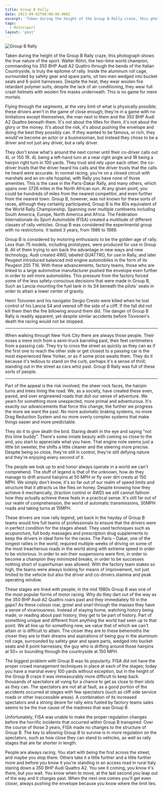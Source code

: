 ```yaml
---
title: Group B Rally
date: 2013-09-02T00:00:00.000Z
excerpt: 'Taken during the height of the Group B Rally craze, this photograph shows the true nature of the sport. Walter Röhrl, the two-time world champion, commanding his 350 BHP Audi A2 Quattro through the bends of the Italian Countryside, is truly the epitome of rally. Inside the aluminum roll cage, surrounded by safety gear and spare parts, sit two men wedged into bucket seats and 6-point harnesses. Despite the heat, they wear woolen fire retardant polymer suits; despite the lack of air conditioning, they wear full crash helmets with woolen fire masks underneath. This is no game for mere mortals.'
tags:
  - Motorsport
layout: 'post'
---
```


![Group B Rally](/public/group-b-rally/AudiBlomqvist1983Sanremo.jpg)

Taken during the height of the Group B Rally craze, this photograph shows the true nature of the sport. Walter Röhrl, the two-time world champion, commanding his 350 BHP Audi A2 Quattro through the bends of the Italian Countryside, is truly the epitome of rally. Inside the aluminum roll cage, surrounded by safety gear and spare parts, sit two men wedged into bucket seats and 6-point harnesses. Despite the heat, they wear woolen fire retardant polymer suits; despite the lack of air conditioning, they wear full crash helmets with woolen fire masks underneath. This is no game for mere mortals.

Flying through the segments, at the very limit of what is physically possible; these drivers aren't in the game of close enough; they're in a game with no limitations except themselves, the man next to them and the 350 BHP Audi A2 Quattro beneath them. It's not about the titles for them, it's not about the glory or the money. It's about the risk, it's about pushing the envelope and doing the best they possibly can. If they wanted to be famous, or rich, they would've become an actor or a businessman, but instead they chose to be a driver and not just any driver, but a rally driver.

They don't know what's around the next corner until their co-driver calls out 4L or 150 1R. 4L being a left-hand turn at a near right angle and 1R being a hairpin right turn in 100 yards. They trust and rely upon each other; the co-driver trusts that the driver heard his calls and the driver trusts that the calls he heard were accurate. In normal racing, you're on a closed circuit with marshals and an on-site hospital, with Rally you have none of those amenities. This is the case in the Paris-Dakar Rally, and many others, which spans over 3726 miles in the North African sun. At any given point, you could be hundreds of miles from the nearest competitor, and even further from the nearest town. Group B, however, was not known for these sorts of races, although they certainly participated, Group B is the 80s equivalent of the World Rally Championship. Spanning over multiple continents including South America, Europe, North America and Africa. The Fédération Internationale du Sport Automobile (FISA) created a multitude of different classes of rally vehicles. Group B was considered the experimental group with no restrictions. It lasted 3 years, from 1986 to 1989.

Group B is considered by motoring enthusiasts to be the golden age of rally. Less than 75 models, including prototypes, were produced for use in Group B. All of them trying to win back the advantage in new ways and new technology, Audi created 4WD, labeled QUATTRO, for use in Rally, and later Peugeot introduced balanced mid engine automobiles in the form of its Peugeot 205 T16. With these advancements, factory teams, those who are linked to a large automotive manufacturer pushed the envelope even further in order to sell more automobiles. This pressure from the factory forced some of the less safety-conscious decisions that were made in Group B, Such as Lancia mounting the fuel tank in its S4 beneath the pilots' seats in order to attain a lower center of gravity.

Henri Toivonen and his navigator Sergio Cresto were killed when he lost control of his Lancia S4 and veered off the side of a cliff. If the fall did not kill them then the fire billowing around them did. The danger of Group B Rally is readily apparent, yet despite similar accidents before Toivonen's death the racing would not be stopped.

---

When walking through New York City there are always those people. Their noses a mere inch from a semi-truck barreling past, their feet centimeters from a passing cab. They try to cross the street as quickly as they can as if the first one to reach the other side or get closest to a passing car is the most experienced New Yorker, or as if some prize awaits them. They do it because it's tedious to stand on the curb, perhaps it's a sense of thrill; standing out in the street as cars whiz past. Group B Rally was full of these sorts of people.

---

Part of the appeal is the risk involved; the sheer rock faces, the hairpin turns and trees lining the road. We, as a society, have created these even, paved, and over engineered roads that dull our sense of adventure. We yearn for something more unexpected, more primal and adventurous. It's exactly our advancements that force this change; the further we progress the more we want the past. No more automatic braking systems, no more Drag Reduction System and no more overly complex systems that make things easier and more predictable.

They do it to give death the bird. Staring death in the eye and saying "not this time buddy". There's some innate beauty with coming so close to the end, you start to appreciate what you have. That engine note seems just a little bit sweeter, the shifts a little cleaner and the steering more precise. Despite being so close, they're still in control, they're still defying nature and they're enjoying every second of it.

The people we look up to and honor always operate in a world we can't comprehend. The stuff of legend is that of the unknown, how do they manage to drift around hairpins at 50 MPH or fly over dirt crests at 150 MPH. We simply don't know, it's so far out of our realm of speed limits and structure that it attracts us like flies on honey. Despite knowing how they achieve it mechanically, (traction control or 4WD) we still cannot fathom how they actually achieve these feats in a practical sense. It's still far out of our realm of comprehension, the world of automatic transmissions, 30MPH roads and taking turns at 15MPH.

These drivers are now rally legend, yet back in the heyday of Group B teams would hire full teams of professionals to ensure that the drivers were in perfect condition for the stages ahead. They used techniques such as acupuncture, full body massages and prescription drug supplements to keep the drivers in ideal form for the races. The Paris – Dakar, one of the longest rallies in the world, required multiple weeks of driving on some of the most treacherous roads in the world along with extreme speed in order to be victorious. In order to win their suspensions were firm, in order to become a champion they minimized breaks, in order to be successes nothing short of superhuman was allowed. With the factory team stakes so high, the teams were always looking for means of improvement, not just limited to the vehicle but also the driver and co-drivers stamina and peak operating window.

These stages are lined with people; in the mid 1980s Group B was one of the most popular forms of motor racing. Why do they dart out of the way as the 350 BHP Audi A2 Quattro roars past and they immediately fill in the gaps? As these colossi roar, growl and snarl through the masses they have a sense of vicariousness. Instead of staying home, watching history being made, or reading about past history, they get to be part of history. Part of something unique and different from anything the world had seen up to that point. We all line up for something new, we value that of which we can't attain or is difficult to attain. The closer they are to these behemoths the closer they are to their dreams and aspirations of being guy in the aluminum roll cage, surrounded by safety gear and spare parts, wedged into bucket seats and 6 point harnesses; the guy who is drifting around those hairpins at 50+ or bounding through the countryside at 150 MPH.

The biggest problem with Group B was its popularity. FISA did not have the proper crowd management techniques in place at each of the stages; today you have a marshal every 100 yards without exception, but in the height of the Group B craze it was immeasurably more difficult to keep back thousands of spectators all vying for a chance to get as close to their idols as they can. The spectators are not all at fault, as a good portion of the accidents occurred at stages with few spectators (such as cliff side service roads or other inaccessible areas). A combination of its increased spectators and a strong desire for rally wins fueled by factory teams sales seems to be the true cause of the madness that was Group B.

Unfortunately, FISA was unable to make the proper regulation changes before the horrific incidents that occurred within Group B transpired. Over the course of those 3 years, FISA made no changes to the structure of Group B. The key to allowing Group B to survive is in more regulation on the spectators, such as how close they can stand to vehicles, as well as rally stages that are far shorter in length.

People are always racing. You start with being the first across the street, and maybe you stop there. Others take it a little further and a little further more and before you know it you're standing in an access road in rural Italy staring down a 350 BHP Audi Quattro A2. You see it coming, you know it's there, but you wait. You know when to move, at the last second you leap out of the way and it charges past. When the next one comes you'll get even closer, always pushing the envelope because you know where the limit lies.
